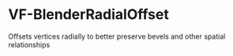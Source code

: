# VF-BlenderRadialOffset
Offsets vertices radially to better preserve bevels and other spatial relationships
